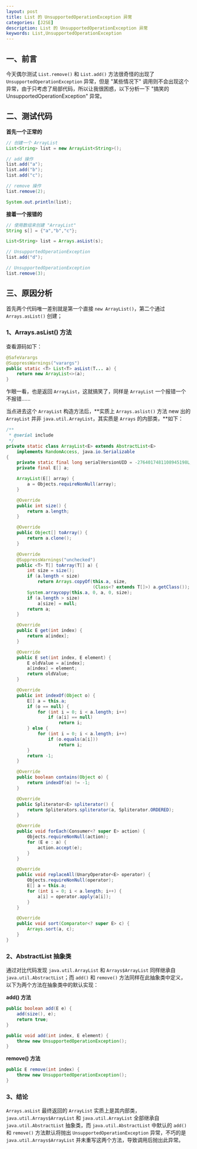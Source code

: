 ```yaml
---
layout: post
title: List 的 UnsupportedOperationException 异常
categories: [J2SE]
description: List 的 UnsupportedOperationException 异常
keywords: List,UnsupportedOperationException
---
```


## 一、前言
今天偶尔测试 `List.remove()` 和 `List.add()` 方法很奇怪的出现了 `UnsupportedOperationException` 异常，但是 "某些情况下" 调用则不会出现这个异常，由于只考虑了局部代码，所以让我很困惑，以下分析一下 "搞笑的 UnsupportedOperationException" 异常。

<!--more-->

## 二、测试代码

**首先一个正常的**

``` java
// 创建一个 ArrayList
List<String> list = new ArrayList<String>();

// add 操作
list.add("a");
list.add("b");
list.add("c");

// remove 操作
list.remove(2);

System.out.println(list);
```

**接着一个报错的**

``` java
// 使用数组来创建 "ArrayList"
String s[] = {"a","b","c"};

List<String> list = Arrays.asList(s);

// UnsupportedOperationException
list.add("d");

// UnsupportedOperationException
list.remove(3);
```

## 三、原因分析

首先两个代码唯一差别就是第一个直接 `new ArrayList()`，第二个通过 `Arrays.asList()` 创建；

### 1、Arrays.asList() 方法

查看源码如下：

``` java
@SafeVarargs
@SuppressWarnings("varargs")
public static <T> List<T> asList(T... a) {
    return new ArrayList<>(a);
}
```

乍眼一看，也是返回 `ArrayList`，这就搞笑了，同样是 `ArrayList` 一个报错一个不报错......

当点进去这个 `ArrayList` 构造方法后，**实质上 `Arrays.aslist()` 方法 new 出的 `ArrayList` 并非 `java.util.ArrayList`，其实质是 `Arrays` 的内部类，**如下：

``` java
/**
 * @serial include
 */
private static class ArrayList<E> extends AbstractList<E>
    implements RandomAccess, java.io.Serializable
{
    private static final long serialVersionUID = -2764017481108945198L;
    private final E[] a;

    ArrayList(E[] array) {
        a = Objects.requireNonNull(array);
    }

    @Override
    public int size() {
        return a.length;
    }

    @Override
    public Object[] toArray() {
        return a.clone();
    }

    @Override
    @SuppressWarnings("unchecked")
    public <T> T[] toArray(T[] a) {
        int size = size();
        if (a.length < size)
            return Arrays.copyOf(this.a, size,
                                 (Class<? extends T[]>) a.getClass());
        System.arraycopy(this.a, 0, a, 0, size);
        if (a.length > size)
            a[size] = null;
        return a;
    }

    @Override
    public E get(int index) {
        return a[index];
    }

    @Override
    public E set(int index, E element) {
        E oldValue = a[index];
        a[index] = element;
        return oldValue;
    }

    @Override
    public int indexOf(Object o) {
        E[] a = this.a;
        if (o == null) {
            for (int i = 0; i < a.length; i++)
                if (a[i] == null)
                    return i;
        } else {
            for (int i = 0; i < a.length; i++)
                if (o.equals(a[i]))
                    return i;
        }
        return -1;
    }

    @Override
    public boolean contains(Object o) {
        return indexOf(o) != -1;
    }

    @Override
    public Spliterator<E> spliterator() {
        return Spliterators.spliterator(a, Spliterator.ORDERED);
    }

    @Override
    public void forEach(Consumer<? super E> action) {
        Objects.requireNonNull(action);
        for (E e : a) {
            action.accept(e);
        }
    }

    @Override
    public void replaceAll(UnaryOperator<E> operator) {
        Objects.requireNonNull(operator);
        E[] a = this.a;
        for (int i = 0; i < a.length; i++) {
            a[i] = operator.apply(a[i]);
        }
    }

    @Override
    public void sort(Comparator<? super E> c) {
        Arrays.sort(a, c);
    }
}
```

### 2、AbstractList 抽象类

通过对比代码发现 `java.util.ArrayList` 和 `Arrays$ArrayList` 同样继承自 `java.util.AbstractList`；而 `add()` 和 `remove()` 方法同样在此抽象类中定义，以下为两个方法在抽象类中的默认实现：


**add() 方法**
``` java
public boolean add(E e) {
    add(size(), e);
    return true;
}

public void add(int index, E element) {
    throw new UnsupportedOperationException();
}
```

**remove() 方法**

``` java
public E remove(int index) {
    throw new UnsupportedOperationException();
}
```

### 3、结论

`Arrays.asList` 最终返回的 `ArrayList` 实质上是其内部类，`java.util.Arrays$ArrayList` 和 `java.util.ArrayList` 全部继承自 `java.util.AbstractList` 抽象类，而 `java.util.AbstractList` 中默认的 `add()` 和 `remove()` 方法默认将抛出 `UnsupportedOperationException` 异常，不巧的是 `java.util.Arrays$ArrayList` 并未重写这两个方法，导致调用后抛出此异常。
